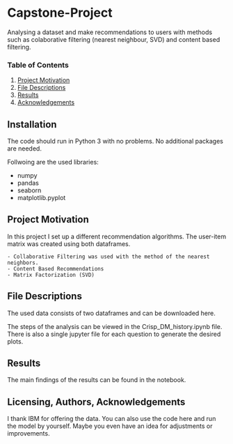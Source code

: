 # Capstone-Project

Analysing a dataset and make recommendations to users with methods such as colaborative filtering (nearest neighbour, SVD) and content based filtering.


### Table of Contents

1. [Project Motivation](#motivation)
2. [File Descriptions](#files)
4. [Results](#results)
5. [Acknowledgements](#licensing)

## Installation <a name="installation"></a>

The code should run in Python 3 with no problems. No additional packages are needed. 

Follwoing are the used libraries:
 - numpy
 - pandas
 - seaborn
 - matplotlib.pyplot

## Project Motivation<a name="motivation"></a>

In this project I set up a different recommendation algorithms. The user-item matrix was created using both dataframes.  

    - Collaborative Filtering was used with the method of the nearest neighbors. 
    - Content Based Recommendations
    - Matrix Factorization (SVD)

## File Descriptions <a name="files"></a>

The used data consists of two dataframes and can be downloaded here.

The steps of the analysis can be viewed in the Crisp_DM_history.ipynb file. There is also a single jupyter file for each question to generate the desired plots.

## Results<a name="results"></a>

The main findings of the results can be found in the notebook.

## Licensing, Authors, Acknowledgements<a name="licensing"></a>

I thank IBM for offering the data. You can also use the code here and run the model by yourself. Maybe you even have an idea for adjustments or improvements. 
